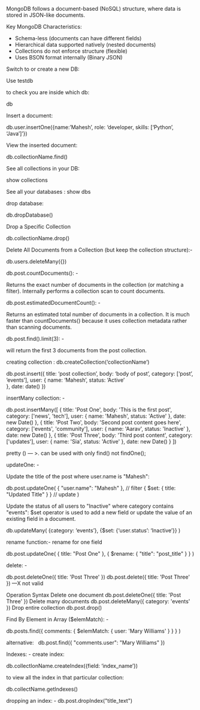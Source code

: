 MongoDB follows a document-based (NoSQL) structure, where data is stored in JSON-like documents.

Key MongoDB Characteristics:
* Schema-less (documents can have different fields)
* Hierarchical data supported natively (nested documents)
* Collections do not enforce structure (flexible)
* Uses BSON format internally (Binary JSON)



Switch to or create a new DB:

Use testdb

to check you are inside which db:

db


Insert a document:

db.user.insertOne({name:’Mahesh’, role: ‘developer, skills: [‘Python’, ‘Java’]’})


View the inserted document:

db.collectionName.find()

See all collections in your DB:

show collections

See all your databases :
show dbs

drop database: 

db.dropDatabase()

Drop a Specific Collection

db.collectionName.drop()


Delete All Documents from a Collection (but keep the collection structure):-

db.users.deleteMany({})


db.post.countDocuments(): -

Returns the exact number of documents in the collection (or matching a filter).
Internally performs a collection scan to count documents.


db.post.estimatedDocumentCount(): -

Returns an estimated total number of documents in a collection.
It is much faster than countDocuments() because it uses collection metadata rather than scanning documents.


db.post.find().limit(3): -

will return the first 3 documents from the post collection.

creating collection : 
db.createCollection(‘collectionName’)


db.post.insert({
	title: ‘post collection’,
	body: ‘body of post’,
	category: [‘post’, ’events’],
	user: {
		name: ‘Mahesh’,
		status: ‘Active’	
	},
	date: date()
})




insertMany collection: -


db.post.insertMany([
  {
    title: 'Post One',
    body: 'This is the first post',
    category: ['news', 'tech'],
    user: {
      name: 'Mahesh',
      status: 'Active'
    },
    date: new Date()
  },
  {
    title: 'Post Two',
    body: 'Second post content goes here',
    category: ['events', 'community'],
    user: {
      name: 'Aarav',
      status: 'Inactive'
    },
    date: new Date()
  },
  {
    title: 'Post Three',
    body: 'Third post content',
    category: ['updates'],
    user: {
      name: 'Sia',
      status: 'Active'
    },
    date: new Date()
  }
])

pretty () — >. can be used with only find() not findOne();


updateOne: -

Update the title of the post where user.name is "Mahesh":

db.post.updateOne(
	{ "user.name": "Mahesh" },         // filter
  	{ $set: { title: "Updated Title" } }  // update
)

Update the status of all users to "Inactive" where category contains "events":
$set operator is used to add a new field or update the value of an existing field in a document.

db.updateMany(
	{category: ‘events’},
	{$set: {‘user.status’: ‘Inactive’}}
)


rename function:- rename for one field 

db.post.updateOne(
  { title: "Post One" },
  { $rename: { "title": "post_title" } }
)



delete: - 

db.post.deleteOne({ title: 'Post Three' })
db.post.delete({ title: 'Post Three' }) —X not valid 


Operation	Syntax
Delete one document	db.post.deleteOne({ title: 'Post Three' })
Delete many documents	db.post.deleteMany({ category: 'events' })
Drop entire collection	db.post.drop()


Find By Element in Array ($elemMatch): -

db.posts.find({
  comments: {
     $elemMatch: {
       user: 'Mary Williams'
       }
    }
  }
)

alternative:   db.post.find({
  "comments.user": "Mary Williams"
})


Indexes: -
create index: 

db.collectIonName.createIndex({field: ‘index_name’})

to view all the index in that particular  collection:

db.collectName.getIndexes()


dropping an index: - 
db.post.dropIndex("title_text")
